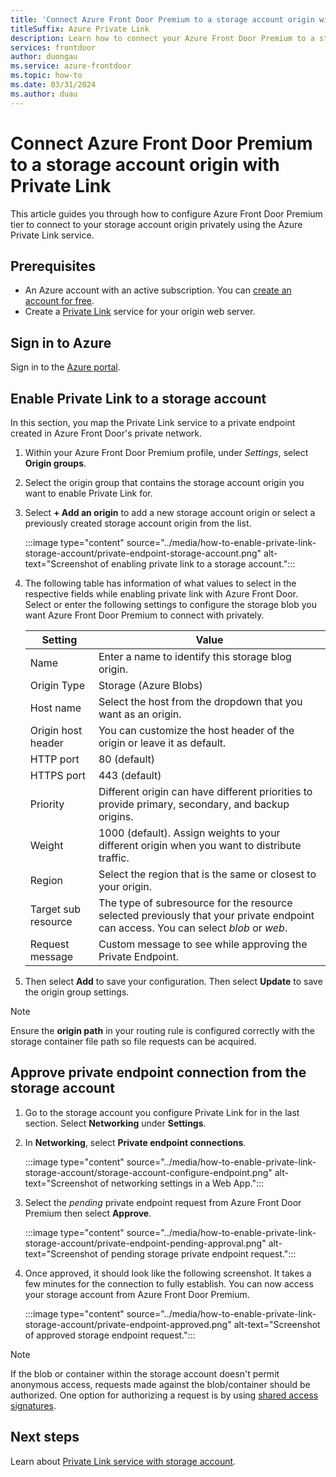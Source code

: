 ```yaml
---
title: 'Connect Azure Front Door Premium to a storage account origin with Private Link'
titleSuffix: Azure Private Link
description: Learn how to connect your Azure Front Door Premium to a storage account privately.
services: frontdoor
author: duongau
ms.service: azure-frontdoor
ms.topic: how-to
ms.date: 03/31/2024
ms.author: duau
---
```


# Connect Azure Front Door Premium to a storage account origin with Private Link

This article guides you through how to configure Azure Front Door Premium tier to connect to your storage account origin privately using the Azure Private Link service.

## Prerequisites

* An Azure account with an active subscription. You can [create an account for free](https://azure.microsoft.com/free/?WT.mc_id=A261C142F).
* Create a [Private Link](../../private-link/create-private-link-service-portal.md) service for your origin web server.

## Sign in to Azure

Sign in to the [Azure portal](https://portal.azure.com).

## Enable Private Link to a storage account
 
In this section, you map the Private Link service to a private endpoint created in Azure Front Door's private network. 

1. Within your Azure Front Door Premium profile, under *Settings*, select **Origin groups**.

1. Select the origin group that contains the storage account origin you want to enable Private Link for.

1. Select **+ Add an origin** to add a new storage account origin or select a previously created storage account origin from the list.

    :::image type="content" source="../media/how-to-enable-private-link-storage-account/private-endpoint-storage-account.png" alt-text="Screenshot of enabling private link to a storage account.":::

1. The following table has information of what values to select in the respective fields while enabling private link with Azure Front Door. Select or enter the following settings to configure the storage blob you want Azure Front Door Premium to connect with privately.

    | Setting | Value |
    | ------- | ----- |
    | Name | Enter a name to identify this storage blog origin. |
    | Origin Type | Storage (Azure Blobs) |
    | Host name | Select the host from the dropdown that you want as an origin. |
    | Origin host header | You can customize the host header of the origin or leave it as default. |
    | HTTP port | 80 (default) |
    | HTTPS port | 443 (default) |
    | Priority | Different origin can have different priorities to provide primary, secondary, and backup origins. |
    | Weight | 1000 (default). Assign weights to your different origin when you want to distribute traffic.|
    | Region | Select the region that is the same or closest to your origin. |
    | Target sub resource | The type of subresource for the resource selected previously that your private endpoint can access. You can select *blob* or *web*. |
    | Request message | Custom message to see while approving the Private Endpoint. |

1. Then select **Add** to save your configuration. Then select **Update** to save the origin group settings.

> [!NOTE]
> Ensure the **origin path** in your routing rule is configured correctly with the storage container file path so file requests can be acquired.
> 

## Approve private endpoint connection from the storage account

1. Go to the storage account you configure Private Link for in the last section. Select **Networking** under **Settings**.

1. In **Networking**, select **Private endpoint connections**. 

    :::image type="content" source="../media/how-to-enable-private-link-storage-account/storage-account-configure-endpoint.png" alt-text="Screenshot of networking settings in a Web App.":::

1. Select the *pending* private endpoint request from Azure Front Door Premium then select **Approve**.

    :::image type="content" source="../media/how-to-enable-private-link-storage-account/private-endpoint-pending-approval.png" alt-text="Screenshot of pending storage private endpoint request.":::

1. Once approved, it should look like the following screenshot. It takes a few minutes for the connection to fully establish. You can now access your storage account from Azure Front Door Premium.

    :::image type="content" source="../media/how-to-enable-private-link-storage-account/private-endpoint-approved.png" alt-text="Screenshot of approved storage endpoint request.":::

> [!NOTE]
> If the blob or container within the storage account doesn't permit anonymous access, requests made against the blob/container should be authorized. One option for authorizing a request is by using [shared access signatures](../../storage/common/storage-sas-overview.md).

## Next steps

Learn about [Private Link service with storage account](../../storage/common/storage-private-endpoints.md).
